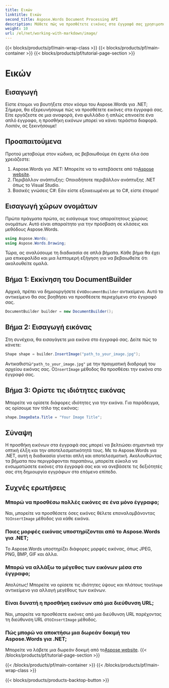 ```yaml
---
title: Εικών
linktitle: Εικών
second_title: Aspose.Words Document Processing API
description: Μάθετε πώς να προσθέτετε εικόνες στα έγγραφά σας χρησιμοποιώντας το Aspose.Words για .NET με αυτόν τον οδηγό βήμα προς βήμα. Βελτιώστε τα έγγραφά σας με γραφικά σε χρόνο μηδέν.
weight: 10
url: /el/net/working-with-markdown/image/
---
```


{{< blocks/products/pf/main-wrap-class >}}
{{< blocks/products/pf/main-container >}}
{{< blocks/products/pf/tutorial-page-section >}}

# Εικών

## Εισαγωγή

Είστε έτοιμοι να βουτήξετε στον κόσμο του Aspose.Words για .NET; Σήμερα, θα εξερευνήσουμε πώς να προσθέτετε εικόνες στα έγγραφά σας. Είτε εργάζεστε σε μια αναφορά, ένα φυλλάδιο ή απλώς επινοείτε ένα απλό έγγραφο, η προσθήκη εικόνων μπορεί να κάνει τεράστια διαφορά. Λοιπόν, ας ξεκινήσουμε!

## Προαπαιτούμενα

Προτού μεταβούμε στον κώδικα, ας βεβαιωθούμε ότι έχετε όλα όσα χρειάζεστε:

1.  Aspose.Words για .NET: Μπορείτε να το κατεβάσετε από το[Aspose website](https://releases.aspose.com/words/net/).
2. Περιβάλλον ανάπτυξης: Οποιοδήποτε περιβάλλον ανάπτυξης .NET όπως το Visual Studio.
3. Βασικές γνώσεις C#: Εάν είστε εξοικειωμένοι με το C#, είστε έτοιμοι!

## Εισαγωγή χώρων ονομάτων

Πρώτα πράγματα πρώτα, ας εισάγουμε τους απαραίτητους χώρους ονομάτων. Αυτό είναι απαραίτητο για την πρόσβαση σε κλάσεις και μεθόδους Aspose.Words.

```csharp
using Aspose.Words;
using Aspose.Words.Drawing;
```

Τώρα, ας αναλύσουμε τη διαδικασία σε απλά βήματα. Κάθε βήμα θα έχει μια επικεφαλίδα και μια λεπτομερή εξήγηση για να βεβαιωθείτε ότι ακολουθείτε ομαλά.

## Βήμα 1: Εκκίνηση του DocumentBuilder

 Αρχικά, πρέπει να δημιουργήσετε ένα`DocumentBuilder` αντικείμενο. Αυτό το αντικείμενο θα σας βοηθήσει να προσθέσετε περιεχόμενο στο έγγραφό σας.

```csharp
DocumentBuilder builder = new DocumentBuilder();
```

## Βήμα 2: Εισαγωγή εικόνας

Στη συνέχεια, θα εισαγάγετε μια εικόνα στο έγγραφό σας. Δείτε πώς το κάνετε:

```csharp
Shape shape = builder.InsertImage("path_to_your_image.jpg");
```

 Αντικαθιστώ`"path_to_your_image.jpg"` με την πραγματική διαδρομή του αρχείου εικόνας σας. Ο`InsertImage` μέθοδος θα προσθέσει την εικόνα στο έγγραφό σας.

## Βήμα 3: Ορίστε τις ιδιότητες εικόνας

Μπορείτε να ορίσετε διάφορες ιδιότητες για την εικόνα. Για παράδειγμα, ας ορίσουμε τον τίτλο της εικόνας:

```csharp
shape.ImageData.Title = "Your Image Title";
```

## Σύναψη

Η προσθήκη εικόνων στα έγγραφά σας μπορεί να βελτιώσει σημαντικά την οπτική έλξη και την αποτελεσματικότητά τους. Με το Aspose.Words για .NET, αυτή η διαδικασία γίνεται απλή και αποτελεσματική. Ακολουθώντας τα βήματα που περιγράφονται παραπάνω, μπορείτε εύκολα να ενσωματώσετε εικόνες στα έγγραφά σας και να ανεβάσετε τις δεξιότητές σας στη δημιουργία εγγράφων στο επόμενο επίπεδο.

## Συχνές ερωτήσεις

### Μπορώ να προσθέσω πολλές εικόνες σε ένα μόνο έγγραφο;  
Ναι, μπορείτε να προσθέσετε όσες εικόνες θέλετε επαναλαμβάνοντας το`InsertImage` μέθοδος για κάθε εικόνα.

### Ποιες μορφές εικόνας υποστηρίζονται από το Aspose.Words για .NET;  
Το Aspose.Words υποστηρίζει διάφορες μορφές εικόνας, όπως JPEG, PNG, BMP, GIF και άλλα.

### Μπορώ να αλλάξω το μέγεθος των εικόνων μέσα στο έγγραφο;  
 Απολύτως! Μπορείτε να ορίσετε τις ιδιότητες ύψους και πλάτους του`Shape` αντικείμενο για αλλαγή μεγέθους των εικόνων.

### Είναι δυνατή η προσθήκη εικόνων από μια διεύθυνση URL;  
 Ναι, μπορείτε να προσθέσετε εικόνες από μια διεύθυνση URL παρέχοντας τη διεύθυνση URL στο`InsertImage` μέθοδος.

### Πώς μπορώ να αποκτήσω μια δωρεάν δοκιμή του Aspose.Words για .NET;  
 Μπορείτε να λάβετε μια δωρεάν δοκιμή από το[Aspose website](https://releases.aspose.com/).
{{< /blocks/products/pf/tutorial-page-section >}}

{{< /blocks/products/pf/main-container >}}
{{< /blocks/products/pf/main-wrap-class >}}

{{< blocks/products/products-backtop-button >}}
